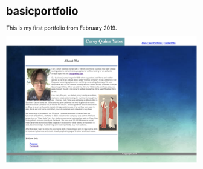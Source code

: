 # basicportfolio
This is my first portfolio from February 2019.  

[![screenshot](/first_portfolio_screenshot.png)](https://cqyates.github.io/basicportfolio/)
